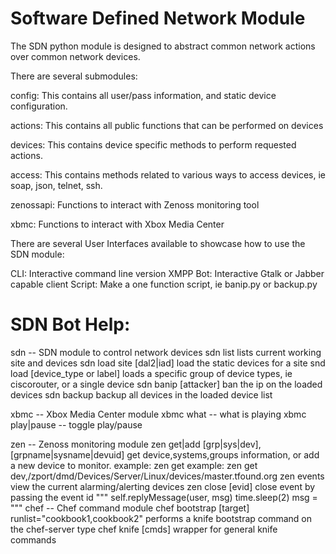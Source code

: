 Software Defined Network Module
===============================

The SDN python module is designed to abstract common network actions over common network devices.

There are several submodules:

config:
  This contains all user/pass information, and static device configuration.

actions:
  This contains all public functions that can be performed on devices

devices:
  This contains device specific methods to perform requested actions.

access:
  This contains methods related to various ways to access devices, ie soap, json, telnet, ssh.

zenossapi:
  Functions to interact with Zenoss monitoring tool

xbmc:
  Functions to interact with Xbox Media Center



There are several User Interfaces available to showcase how to use the SDN module:

CLI:
  Interactive command line version
XMPP Bot:
  Interactive Gtalk or Jabber capable client
Script:
  Make a one function script, ie banip.py or backup.py




SDN Bot Help:
=============

sdn -- SDN module to control network devices
sdn list
  lists current working site and devices
sdn load site [dal2|iad]
  load the static devices for a site
snd load [device_type or label]
  loads a specific group of device types, ie ciscorouter, or a single device
sdn banip [attacker]
   ban the ip on the loaded devices
sdn backup
  backup all devices in the loaded device list

xbmc -- Xbox Media Center module
xbmc what -- what is playing
xbmc play|pause -- toggle play/pause

zen -- Zenoss monitoring module
zen get|add [grp|sys|dev],[grpname|sysname|devuid]
  get device,systems,groups information, or add a new device to monitor.
  example: zen get
  example: zen get dev,/zport/dmd/Devices/Server/Linux/devices/master.tfound.org
zen events
  view the current alarming/alerting devices
zen close [evid]
  close event by passing the event id
"""
self.replyMessage(user, msg)
time.sleep(2)
msg = """
chef -- Chef command module
chef bootstrap [target] runlist="cookbook1,cookbook2"
    performs a knife bootstrap command on the chef-server type
chef knife [cmds]
    wrapper for general knife commands
                                                  
